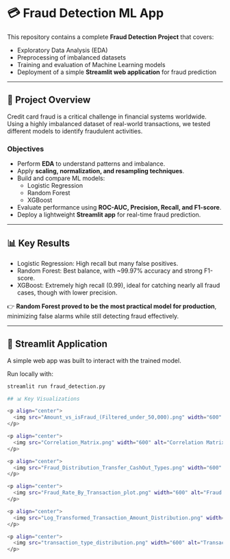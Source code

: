 # 💳 Fraud Detection ML App

This repository contains a complete **Fraud Detection Project** that covers:
- Exploratory Data Analysis (EDA)
- Preprocessing of imbalanced datasets
- Training and evaluation of Machine Learning models
- Deployment of a simple **Streamlit web application** for fraud prediction

---

## 📌 Project Overview
Credit card fraud is a critical challenge in financial systems worldwide.  
Using a highly imbalanced dataset of real-world transactions, we tested different models to identify fraudulent activities.

### Objectives
- Perform **EDA** to understand patterns and imbalance.
- Apply **scaling, normalization, and resampling techniques**.
- Build and compare ML models:
  - Logistic Regression
  - Random Forest
  - XGBoost
- Evaluate performance using **ROC-AUC, Precision, Recall, and F1-score**.
- Deploy a lightweight **Streamlit app** for real-time fraud prediction.

---

## 📊 Key Results
- Logistic Regression: High recall but many false positives.
- Random Forest: Best balance, with ~99.97% accuracy and strong F1-score.
- XGBoost: Extremely high recall (0.99), ideal for catching nearly all fraud cases, though with lower precision.

👉 **Random Forest proved to be the most practical model for production**, minimizing false alarms while still detecting fraud effectively.

---

## 🚀 Streamlit Application
A simple web app was built to interact with the trained model.

Run locally with:
```bash
streamlit run fraud_detection.py

## 📊 Key Visualizations

<p align="center">
  <img src="Amount_vs_isFraud_(Filtered_under_50,000).png" width="600" alt="Amount vs isFraud">
</p>

<p align="center">
  <img src="Correlation_Matrix.png" width="600" alt="Correlation Matrix">
</p>

<p align="center">
  <img src="Fraud_Distribution_Transfer_CashOut_Types.png" width="600" alt="Fraud Distribution Transfer and Cash Out Types">
</p>

<p align="center">
  <img src="Fraud_Rate_By_Transaction_plot.png" width="600" alt="Fraud Rate by Transaction">
</p>

<p align="center">
  <img src="Log_Transformed_Transaction_Amount_Distribution.png" width="600" alt="Log-Transformed Transaction Amount Distribution">
</p>

<p align="center">
  <img src="transaction_type_distribution.png" width="600" alt="Transaction Type Distribution">
</p>




